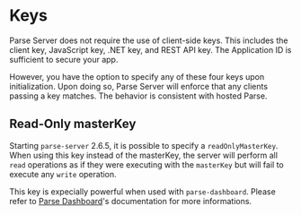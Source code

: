 # Keys

Parse Server does not require the use of client-side keys. This includes the client key, JavaScript key, .NET key, and REST API key. The Application ID is sufficient to secure your app.

However, you have the option to specify any of these four keys upon initialization. Upon doing so, Parse Server will enforce that any clients passing a key matches. The behavior is consistent with hosted Parse.

## Read-Only masterKey

Starting `parse-server` 2.6.5, it is possible to specify a `readOnlyMasterKey`. When using this key instead of the masterKey, the server will perform all `read` operations as if they were executing with the `masterKey` but will fail to execute any `write` operation.

This key is expecially powerful when used with `parse-dashboard`. Please refer to [Parse Dashboard](https://github.com/parse-community/parse-dashboard/)'s documentation for more informations.
